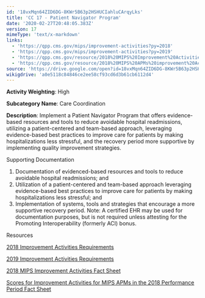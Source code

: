 ```yaml
---
id: '18vxMqn64ZID6DG-8KWr5B63p2HSHUCIahluCArqyLks'
title: 'CC 17 - Patient Navigator Program'
date: '2020-02-27T20:48:05.383Z'
version: 17
mimeType: 'text/x-markdown'
links:
  - 'https://qpp.cms.gov/mips/improvement-activities?py=2018'
  - 'https://qpp.cms.gov/mips/improvement-activities?py=2019'
  - 'https://qpp.cms.gov/resource/2018%20MIPS%20Improvement%20Activities%20Fact%20Sheet'
  - 'https://qpp.cms.gov/resource/2018%20MIPS%20APMs%20improvement%20Activities%20scores%20fact%20sheet'
source: 'https://drive.google.com/open?id=18vxMqn64ZID6DG-8KWr5B63p2HSHUCIahluCArqyLks'
wikigdrive: 'a0e5118c84846ce2ee58cf93cd6d3b61cb6112d4'
---
```

**Activity Weighting**: High

**Subcategory Name**: Care Coordination

**Description**: Implement a Patient Navigator Program that offers evidence-based resources and tools to reduce avoidable hospital readmissions, utilizing a patient-centered and team-based approach, leveraging evidence-based best practices to improve care for patients by making hospitalizations less stressful, and the recovery period more supportive by implementing quality improvement strategies.

Supporting Documentation

1. Documentation of evidenced-based resources and tools to reduce avoidable hospital readmissions; and
2. Utilization of a patient-centered and team-based approach leveraging evidence-based best practices to improve care for patients by making hospitalizations less stressful; and
3. Implementation of systems, tools and strategies that encourage a more supportive recovery period. Note: A certified EHR may be used for documentation purposes, but is not required unless attesting for the Promoting Interoperability (formerly ACI) bonus.

Resources

[2018 Improvement Activities Requirements](https://qpp.cms.gov/mips/improvement-activities?py=2018)

[2019 Improvement Activities Requirements](https://qpp.cms.gov/mips/improvement-activities?py=2019)

[2018 MIPS Improvement Activities Fact Sheet](https://qpp.cms.gov/resource/2018%20MIPS%20Improvement%20Activities%20Fact%20Sheet)

[Scores for Improvement Activities for MIPS APMs in the 2018 Performance Period Fact Sheet](https://qpp.cms.gov/resource/2018%20MIPS%20APMs%20improvement%20Activities%20scores%20fact%20sheet)
